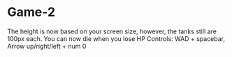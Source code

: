 # Game-2

The height is now based on your screen size, however, the tanks still are 100px each. You can now die when you lose HP
Controls: WAD + spacebar, Arrow up/right/left + num 0
